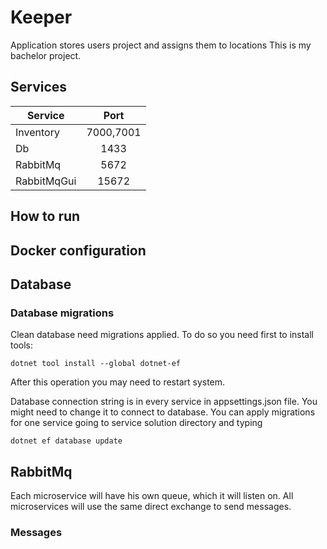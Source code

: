 # Keeper
Application stores users project and assigns them to locations
This is my bachelor project. 

## Services
| Service       | Port          |
| ------------- |:-------------:|
| Inventory     | 7000,7001     |
| Db            | 1433          |
| RabbitMq      | 5672          |
| RabbitMqGui   | 15672         |

## How to run

## Docker configuration

## Database
### Database migrations
Clean database need migrations applied.
To do so you need first to install tools:
```
dotnet tool install --global dotnet-ef
```
After this operation you may need to restart system.

Database connection string is in every service in appsettings.json file.
You might need to change it to connect to database.
You can apply migrations for one service going to service solution directory and typing
```
dotnet ef database update
```

## RabbitMq
Each microservice will have his own queue, which it will listen on.
All microservices will use the same direct exchange to send messages.

### Messages
